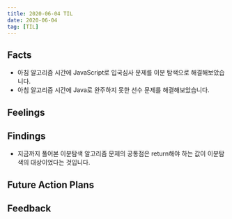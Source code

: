 ```yaml
---
title: 2020-06-04 TIL
date: 2020-06-04
tag: [TIL]
---
```


## Facts

- 아침 알고리즘 시간에 JavaScript로 입국심사 문제를 이분 탐색으로 해결해보았습니다.
- 아침 알고리즘 시간에 Java로 완주하지 못한 선수 문제를 해결해보았습니다.

## Feelings

## Findings

- 지금까지 풀어본 이분탐색 알고리즘 문제의 공통점은 return해야 하는 값이 이분탐색의 대상이었다는 것입니다.

## Future Action Plans

## Feedback
